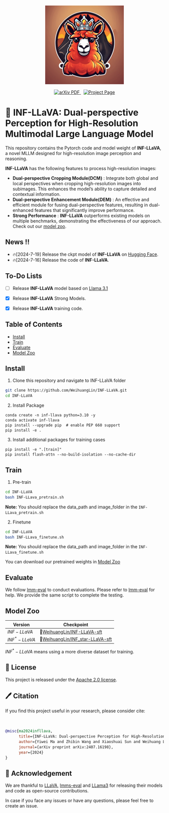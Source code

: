 <p align="center">
    <img src="./images/INF-LLaVA.png" width="250" style="margin-bottom: 0.2;"/>
<p>

<p align="center">
  <a href='https://www.arxiv.org/abs/2407.16198'>
    <img src='https://img.shields.io/badge/Paper-PDF-green?style=flat&logo=arXiv&logoColor=green' alt='arXiv PDF'> </a>
  
  <a href='https://huggingface.co/collections/WeihuangLin/inf-llava-669be442004e418e71fea201' style='padding-left: 0.5rem;'>
    <img src='https://img.shields.io/badge/Huggingface%20Model-8A2BE2' alt='Project Page'> </a>
</p>


# 🌋 INF-LLaVA: Dual-perspective Perception for High-Resolution Multimodal Large Language Model
This repository contains the Pytorch code and model weight of **INF-LLaVA**, a novel MLLM designed for high-resolution image perception and reasoning.

**INF-LLaVA** has the following features to process high-resolution images:
-  **Dual-perspective Cropping Module(DCM)** : Integrate both global and local perspectives when cropping high-resolution images into subimages. This enhances the model’s ability to capture detailed and contextual information.
-  **Dual-perspective Enhancement Module(DEM)** : An effective and efficient module for fusing dual-perspective features, resulting in dual-enhanced
features that significantly improve performance.
- **Strong Performance** : **INF-LLaVA** outperforms existing models on multiple benchmarks, demonstrating the effectiveness of our approach. Check out our [model zoo](#model-zoo).

## News !!
- 🔥[2024-7-19] Release the ckpt model of **INF-LLaVA** on [Hugging Face](https://huggingface.co/collections/WeihuangLin/inf-llava-669be442004e418e71fea201).
- 🔥[2024-7-16] Release the code of **INF-LLaVA**.

## To-Do Lists 

- [ ] Release **INF-LLaVA** model based on [Llama 3.1](https://huggingface.co/meta-llama/Meta-Llama-3.1-8B-Instruct) 
- [x] Release **INF-LLaVA** Strong Models. 
- [x] Release **INF-LLaVA** training code. 


## Table of Contents

- [Install](#install)
- [Train](#train)
- [Evaluate](#evaluate)
- [Model Zoo](#model-zoo)

## Install
1. Clone this repository and navigate to INF-LLaVA folder
```bash
git clone https://github.com/WeihuangLin/INF-LLaVA.git
cd INF-LLaVA
```
2. Install Package
```Shell
conda create -n inf-llava python=3.10 -y
conda activate inf-llava
pip install --upgrade pip  # enable PEP 660 support
pip install -e .
```
3. Install additional packages for training cases
```
pip install -e ".[train]"
pip install flash-attn --no-build-isolation --no-cache-dir
```

## Train

1. Pre-train
```bash
cd INF-LLaVA
bash INF-LLava_pretrain.sh
```
**Note:** You should replace the data_path and image_folder in the `INF-LLava_pretrain.sh`

2. Finetune
```bash
cd INF-LLaVA
bash INF-LLava_finetune.sh
```
**Note:** You should replace the data_path and image_folder in the `INF-LLava_finetune.sh`

You can download our pretrained weights in [Model Zoo](#model-zoo) 

## Evaluate

We follow [lmm-eval](https://github.com/EvolvingLMMs-Lab/lmms-eval/) to conduct evaluations. Please refer to [lmm-eval](https://github.com/EvolvingLMMs-Lab/lmms-eval/) for help. We provide the same script to complete the testing.


## Model Zoo

| Version |  Checkpoint |
|----------|----------|
| $INF-LLaVA$ | 🤗[WeihuangLin/INF-LLaVA-sft](https://huggingface.co/WeihuangLin/INF-LLaVA-sft/)
| $INF^*-LLaVA$ |  🤗[WeihuangLin/INF_star-LLaVA-sft](https://huggingface.co/WeihuangLin/INF_star-LLaVA-sft/)

$INF^*-LLaVA$ means using a more diverse dataset for training.

## 🎫 License

This project is released under the [Apache 2.0 license](LICENSE). 

## 🖊️ Citation

If you find this project useful in your research, please consider cite:

```BibTeX


@misc{ma2024infllava,
      title={INF-LLaVA: Dual-perspective Perception for High-Resolution Multimodal Large Language Model}, 
      author={Yiwei Ma and Zhibin Wang and Xiaoshuai Sun and Weihuang Lin and Qiang Zhou and Jiayi Ji and Rongrong Ji},
      journal={arXiv preprint arXiv:2407.16198},
      year={2024}
}

```

## 🙏 Acknowledgement
We are thankful to [LLaVA](https://github.com/haotian-liu/LLaVA), [lmms-eval](https://github.com/EvolvingLMMs-Lab/lmms-eval) and [LLama3](https://github.com/meta-llama/llama3) for releasing their models and code as open-source contributions.

In case if you face any issues or have any questions, please feel free to create an issue.
